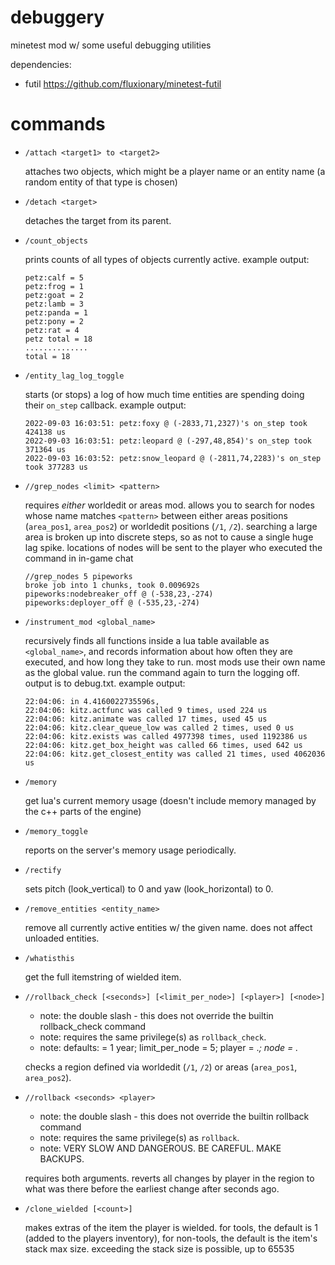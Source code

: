 # debuggery

minetest mod w/ some useful debugging utilities

dependencies:
* futil https://github.com/fluxionary/minetest-futil

# commands

* `/attach <target1> to <target2>`

  attaches two objects, which might be a player name or an entity name (a random entity of that type is chosen)

* `/detach <target>`

  detaches the target from its parent.

* `/count_objects`

  prints counts of all types of objects currently active.
  example output:
  ```
  petz:calf = 5
  petz:frog = 1
  petz:goat = 2
  petz:lamb = 3
  petz:panda = 1
  petz:pony = 2
  petz:rat = 4
  petz total = 18
  ..............
  total = 18
  ```

* `/entity_lag_log_toggle`

  starts (or stops) a log of how much time entities are spending doing their `on_step` callback.
  example output:
  ```
  2022-09-03 16:03:51: petz:foxy @ (-2833,71,2327)'s on_step took 424138 us
  2022-09-03 16:03:51: petz:leopard @ (-297,48,854)'s on_step took 371364 us
  2022-09-03 16:03:52: petz:snow_leopard @ (-2811,74,2283)'s on_step took 377283 us
  ```

* `//grep_nodes <limit> <pattern>`

  requires *either* worldedit or areas mod. allows you to search for nodes whose name matches `<pattern>` between
  either areas positions (`area_pos1`, `area_pos2`) or worldedit positions (`/1`, `/2`). searching a large area is
  broken up into discrete steps, so as not to cause a single huge lag spike. locations of nodes will be sent to
  the player who executed the command in in-game chat
  ```
  //grep_nodes 5 pipeworks
  broke job into 1 chunks, took 0.009692s
  pipeworks:nodebreaker_off @ (-538,23,-274)
  pipeworks:deployer_off @ (-535,23,-274)
  ```

* `/instrument_mod <global_name>`

  recursively finds all functions inside a lua table available as `<global_name>`, and records information about
  how often they are executed, and how long they take to run. most mods use their own name as the global value.
  run the command again to turn the logging off. output is to debug.txt. example output:
  ```
  22:04:06: in 4.4160022735596s,
  22:04:06: kitz.actfunc was called 9 times, used 224 us
  22:04:06: kitz.animate was called 17 times, used 45 us
  22:04:06: kitz.clear_queue_low was called 2 times, used 0 us
  22:04:06: kitz.exists was called 4977398 times, used 1192386 us
  22:04:06: kitz.get_box_height was called 66 times, used 642 us
  22:04:06: kitz.get_closest_entity was called 21 times, used 4062036 us
  ```

* `/memory`

  get lua's current memory usage (doesn't include memory managed by the c++ parts of the engine)

* `/memory_toggle`

  reports on the server's memory usage periodically.

* `/rectify`

  sets pitch (look_vertical) to 0 and yaw (look_horizontal) to 0.

* `/remove_entities <entity_name>`

  remove all currently active entities w/ the given name. does not affect unloaded entities.

* `/whatisthis`

  get the full itemstring of wielded item.

* `//rollback_check [<seconds>] [<limit_per_node>] [<player>] [<node>]`
  * note: the double slash - this does not override the builtin rollback_check command
  * note: requires the same privilege(s) as `rollback_check`.
  * note: defaults: <seconds> = 1 year; limit_per_node = 5; player = .*; node = .*

  checks a region defined via worldedit (`/1`, `/2`) or areas (`area_pos1`, `area_pos2`).

* `//rollback <seconds> <player>`
  * note: the double slash - this does not override the builtin rollback command
  * note: requires the same privilege(s) as `rollback`.
  * note: VERY SLOW AND DANGEROUS. BE CAREFUL. MAKE BACKUPS.

  requires both arguments. reverts all changes by player in the region to what was there before the earliest
  change after <seconds> seconds ago.

* `/clone_wielded [<count>]`

  makes extras of the item the player is wielded. for tools, the default is 1 (added to the players inventory),
  for non-tools, the default is the item's stack max size. exceeding the stack size is possible, up to 65535
